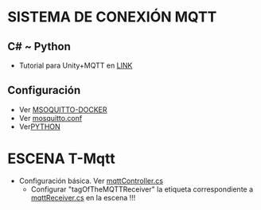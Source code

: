 

# SISTEMA DE CONEXIÓN MQTT
## C# ~ Python
- Tutorial para Unity+MQTT en [LINK](https://workshops.cetools.org/codelabs/CASA0019-unity-mqtt/index.html?index=..%2F..index#0)

## Configuración
- Ver [MSOQUITTO-DOCKER](https://github.com/thygolem/UNITY_MQTT/blob/master/Assets/Scripts/docker-compose.yml)
- Ver [mosquitto.conf](https://github.com/thygolem/UNITY_MQTT/blob/master/Assets/Scripts/config/mosquitto.conf)
- Ver[PYTHON](https://github.com/thygolem/UNITY_MQTT/tree/master/python)

# ESCENA T-Mqtt
- Configuración básica. Ver [mqttController.cs](https://github.com/thygolem/UNITY_MQTT/blob/master/Assets/Scripts/mqttController.cs)
    - Configurar "tagOfTheMQTTReceiver" la etiqueta correspondiente a [mqttReceiver.cs](https://github.com/thygolem/UNITY_MQTT/blob/master/Assets/Scripts/mqttReceiver.cs) en la escena !!!